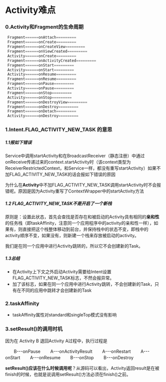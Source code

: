 # Activity难点

### 0.Activity和Fragment的生命周期

```kotlin
 Fragment======onAttach=========
 Fragment======onCreate=========
 Fragment======onCreateView=========
 Fragment======onViewCreated=========
 Activity======onCreate=========
 Fragment======onActivityCreated=========
 Fragment======onStart=========
 Activity======onStart=========
 Activity======onResume=========
 Fragment======onResume=========
 Fragment======onPause=========
 Activity======onPause=========
 Fragment======onStop=========
 Activity======onStop=========
 Fragment======onDestroyView=========
 Fragment======onDestroy=========
 Fragment======onDetach=========
 Activity======onDestroy=========
```

### 1.Intent.FLAG_ACTIVITY_NEW_TASK 的意思

##### 1.1报如下错误

Service中调用startActivity和在BroadcastReceiver（静态注册）中通过onReceive传递过来的context.startActivity时（该context类型为ReceiverRestrictedContext，和Service一样，都没有重写startActivity）如果不加FLAG_ACTIVITY_NEW_TASK的话会报如下错误的原因

为什么在**Activity**中不加FLAG_ACTIVITY_NEW_TASK调用startActivity时不会报错呢。原因是因为Activity重写了ContextWrapper中的startActivity方法

##### 1.2 FLAG_ACTIVITY_NEW_TASK不是开启了一个新栈

原则是：设置此状态，首先会查找是否存在和被启动的Activity具有相同的**亲和性**的任务栈（即taskAffinity，注意同一个应用程序中的activity的亲和性一样），如果有，则直接把这个栈整体移动到前台，并保持栈中的状态不变，即栈中的activity顺序不变，如果没有，则新建一个栈来存放被启动的activity。

我们是在同一个应用中进行Activity跳转的，所以它不会创建新的Task。

##### 1.3总结

- 在Activity上下文之外启动Activity需要给Intent设置FLAG_ACTIVITY_NEW_TASK标志，不然会报异常。
- 加了该标志，如果在同一个应用中进行Activity跳转，不会创建新的Task，只有在不同的应用中跳转才会创建新的Task

### 2.taskAffinity

- taskAffinity属性对standard和singleTop模式没有影响



### 3.setResult()的调用时机

因为在 Activity B 退回Activity A过程中，执行过程是

　　B---onPause
　　A---onActivityResult
　　A---onRestart
　　A---onStart
　　A---onResume
　　B---onStop
　　B---onDestroy

**setResult()应该在什么时候调用呢**？从源码可以看出，Activity返回result是在被finish的时候，也就是说调用setResult()方法必须在finish()之前。








